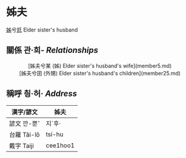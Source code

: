 # 姊夫
[姊](member1.md)兮[尪](member5.md)
Elder sister's husband

## 關係 관·희- _Relationships_

<center>[姊夫兮某 (姊) Elder sister's husband's wife](member5.md)</center>

<center>[姊夫兮囝 (外甥) Elder sister's husband's children](member25.md)</center>



## 稱呼 칑·허· _Address_

漢字/諺文 | 姊夫
--- | ---
諺文 깐-뿐ˆ | 지ˊ후·
台羅 Tâi-lô | tsí-hu
戴字 Taiji | cee1hoo1


